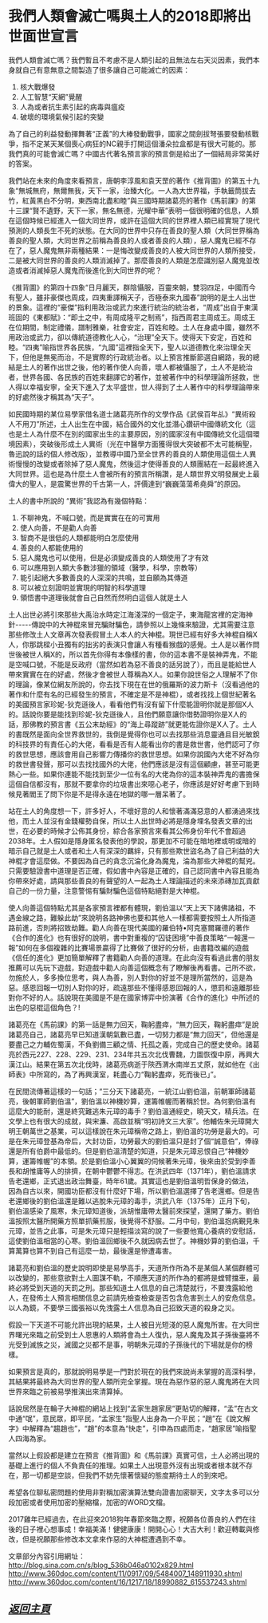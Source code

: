 ﻿我們人類會滅亡嗎與土人的2018即將出世面世宣言
==================================================================

我們人類會滅亡嗎？我們暫且不考慮不是人類引起的且無法左右天災因素，我們本身就自己有意無意之間製造了很多讓自己可能滅亡的因素：  
1. 核大戰爆發  
2. 人工智慧“天網”覺醒  
3. 人為或者抗生素引起的病毒與瘟疫  
4. 破壞的環境氣候引起的突變 
 
為了自己的利益發動揮舞著“正義”的大棒發動戰爭，國家之間劍拔弩張要發動核戰爭，指不定某天某個喪心病狂的NC親手打開這個潘朵拉盒都是有很大可能的。那我們真的可能會滅亡嗎？中國古代著名預言家的預言倒是給出了一個結局非常美好的答案。

我們站在未來的角度來看預言，唐朝李淳風和袁天罡的著作《推背圖》的第五十九象“無城無府，無爾無我，天下一家，治臻大化。一人為大世界福，手執籤筒拔去竹，紅黃黑白不分明，東西南北盡和睦”與三國時期諸葛亮的著作《馬前課》的第十三課“賢不遺野，天下一家，無名無德，光耀中華”表明一個很明確的信息，人類在這個時候已經進入一個大同世界，或許在這個大同的世界裡人類已經實現了現代預測的人類長生不死的狀態。在大同的世界中只存在善良的聖人類（大同世界稱為善良的聖人類，大同世界之前稱為善良的人或者善良的人類），惡人魔鬼已經不存在了，惡人魔鬼無非兩種結果：一是悔改變成善良的人被大同世界的人類所接受，二是被大同世界的善良的人類消滅掉了。那麼善良的人類是怎麼識別惡人魔鬼並改造或者消滅掉惡人魔鬼而後進化到大同世界的呢？
 
《推背圖》的第四十四象“日月麗天，群陰懾服，百靈來朝，雙羽四足，中國而今有聖人，雖非豪傑也周成，四夷重譯稱天子，否極泰來九國春”說明的是土人出世的景象。這裡的“豪傑”指利用政治或武力來進行統治的統治者，“周成”出自于東漢班固的《東都賦》：“即土之中，有周成隆平之制焉”，指西周君主周成王。周成王在位期間，制定禮儀，譜制雅樂，社會安定，百姓和睦。土人在身處中國，雖然不用政治或武力，卻以傳統道德教化人心，“治理”全天下。使得天下安定，百姓和睦。“四夷”喻指世界各民族，“九國”這裡指全天下，聖人以道德教化來治理全天下，但他是無冕而治，不是實際的行政統治者。以上預言推斷節選自網路，我的總結是土人的著作出世之後，他的著作使人向善，壞人都被懾服了，土人不是統治者，世界各國、各民族的百姓來翻譯它的著作，並被著作中的科學理論所拯救，世人得以幸福安寧，全天下進入了太平盛世，世人得到了土人著作中的科學理論帶來的好處然後才稱其為“天子”。

如民國時期的某位易學家借名道士諸葛亮所作的文學作品《武侯百年乩》“異術殺人不用刀”所述，土人出生在中國，結合國外的文化並潛心鑽研中國傳統文化（這也是土人為什麼不在別的國家出生的主要原因，別的國家沒有中國傳統文化這個環境因素），突破後形成土人異術（光在中醫學方面獲得很大突破都不太可能稱聖，魯迅說的話的個人修改版），並教導中國乃至全世界的善良的人類使用這個土人異術慢慢的改變或者除掉了惡人魔鬼，然後這才使得善良的人類團結在一起最終進入大同世界。這也是為什麼土人會被所有的預言所稱讚，是人類世界文明發展史上最偉大的聖人，是震驚世界的千古第一人，評價達到“巍巍蕩蕩希堯舜”的原因。

土人的書中所說的 “異術”我認為有幾個特點：  
1. 不聊神鬼，不喊口號，而是實實在在的可實用  
2. 使人向善，不是勸人向善  
3. 智商不是很低的人類都能明白怎麼使用  
4. 善良的人都能使用的  
5. 惡人魔鬼也可以使用，但是必須變成善良的人類使用了才有效  
6. 可以應用到人類大多數涉獵的領域（醫學，科學，宗教等）  
7. 能引起絕大多數善良的人深深的共鳴，並自願為其傳道  
8. 可以被立刻證明並實現的明智的科學道理  
9. 領悟書中道理後就會自己自然而然明白這個人就是土人  

土人出世必將引來那些大禹治水時定江海淺深的一個定子，東海龍宮裡的定海神針-----傳說中的大神棍來冒充騙財騙色，請參照以上幾條來驗證，尤其需要注意那些修改土人文章再次發表假冒土人本人的大神棍。現世已經有好多大神棍自稱X人，你那跳樑小丑獨有的拙劣的表演只會讓人有種看猴戲的感覺。土人是以著作問世後被世人稱X的，所以首先你得有本像樣的書，你的這本書不是裝神弄鬼，不能是空喊口號，不能是反政府（當然如若為惡不善良的話另說了），而且是能給世人帶來實實在在的好處，然後才會被世人尊稱為X人。如果你說世俗之人理解不了你的理論，像某位網友所說的，你去找下現在在世的俄羅斯的波力斯卡（沒看過他的著作和什麼有名的已經發生的預言，不確定是不是神棍），或者找找上個世紀著名的美國預言家珍妮-狄克遜後人，看看他們有沒有留下什麼能證明你就是那個X人的。話說你要是能找到珍妮-狄克遜後人，且他們願意讓你借勢證明你是X人的話，那佛教的預言書《五公末劫經》的“海上尋蹤跡”就更能佐證你是X人了。土人的書既然是面向全世界救世的，我倒是覺得你也可以去找那些消息靈通且目光敏銳的科技界的有責任心的大佬，看看是否有人能看出你的書是救世書，他們認可了你的救世思想，應該會用自己影響力傳播你的救世思想。如果你說國內大佬不好為你的救世書發聲，那可以去找找國外的大佬，他們應該是沒有這個顧慮，甚至可能更熱心一些。如果你連能不能找到至少一位有名的大佬為你的這本裝神弄鬼的書擔保這個自信都沒有，那就不要拿你的垃圾書出來噁心老子，你應該是好好考慮下到時候見著閻王了問下你是不是得永遠在地獄的哪一層呆著了。

站在土人的角度想一下，許多好人，不壞好意的人和懷著滿滿惡意的人都湧過來找他，而土人並沒有金錢權勢自保，所以土人出世時必將是隱身埋名發表文章的出世，在必要的時候才公佈其身份，綜合各家預言來看其公佈身份年代不會超過2038年。土人假如是隱身匿名發表他的學說，那更加不可能在暗地裡或明或暗的暗示自己就是土人或者和土人有深深的羈絆，只有那些欺世盜名為了自己利益的大神棍才會這麼做。不要因為自己的貪念沉淪化身為魔鬼，淪為那些大神棍的幫兇。只需要驗證書中道理是否正確，假如書中內容是正確的，自己認同書中內容且能為你帶來好處，請與那些善良的有聲望的人一起為土人理論描述的未來添磚加瓦貢獻自己的一份力量，注意警惕有騙財騙色這個特點絕對是大神棍。

使人向善這個特點尤其是各家預言裡都有體現，劉伯溫以“天上天下諸佛諸祖，不遇金線之路，難躲此劫”來說明各路神佛也要和其他人一樣都需要按照土人所指道路前進，否則將招致劫難。勸人向善在現代美國的羅伯特•阿克塞爾羅德的著作《合作的進化》也有很好的說明，書中對重複的“囚徒困境”中善良策略“一報還一報”如何在多個複雜的比賽場景贏得了比賽做了很好的分析，由書籍改編的遊戲《信任的進化》更加簡單解釋了書籍勸人向善的道理。在此向沒有看過此書的朋友推薦可以先玩下遊戲，對遊戲中勸人向善這個概念有了瞭解後再看書。己所不欲，勿施於人，多多換位思考，與人為善，別人對你的好並不是理所當然的，這是為惡。感恩回報一切別人對你的好，疏遠那些不懂得感恩回報的人，懲罰和遠離那些對你不好的人。話說現在美國是不是在國家博弈中扮演著《合作的進化》中所述的出色的惡棍這個角色？!

諸葛亮在《馬前課》的第一話是無力回天，鞠躬盡瘁，“無力回天，鞠躬盡瘁”是說諸葛亮自己，諸葛亮早已知道漢朝氣數已盡，一切努力都是“無力回天”，但他還是要盡己之力輔佐蜀漢，不負劉備三顧之情、托孤之義，完成自己的歷史使命。諸葛亮於西元227、228、229、231、234年共五次北伐曹魏，力圖恢復中原，再興大漢江山。結果在第五次北伐時，諸葛亮病逝于陝西渭水南岸五丈原，就如他在《出師表》中所寫的，為了再興漢室，耗盡心力“鞠躬盡瘁，死而後已」”。

在民間流傳著這樣的一句話；“三分天下諸葛亮，一統江山劉伯溫，前朝軍師諸葛亮，後朝軍師劉伯溫”，劉伯溫以神機妙算，運籌帷幄而著稱於世。為何劉伯溫有這麼大的能耐，還是終究難逃朱元璋的毒手？劉伯溫通經史，曉天文，精兵法。在文學上也有很大的成就，與宋濂、高啟並稱“明初詩文三大家”。他輔佐朱元璋開大明王朝萬世之基業，可以這樣說在朱元璋稱帝之路上，劉伯溫的功勞是最大的。可是在朱元璋登基為帝后，大封功臣，功勞最大的劉伯溫只是封了個“誠意伯”，俸祿還是所有伯爵中最低的。但是劉伯溫清楚的知道，只是朱元璋忌恨自己“神機妙算，運籌帷幄”的本領。於是劉伯溫小心翼翼的伺候著朱元璋，後來由於受到李善長和胡惟庸等人的排擠，在朝中鬱鬱不得志。在洪武四年（1371年），劉伯溫請求告老還鄉，正式退出政治舞臺，時年61歲。其實這也是劉伯溫明哲保身的做法，因為自古以來，開國功臣都沒有什麼好下場，所以劉伯溫選擇了告老還鄉。但是告老還鄉後的劉伯溫還是難以逃脫朱元璋的毒手，洪武八年（1375年）正月下旬，劉伯溫感染了風寒，朱元璋知道後，派胡惟庸帶太醫前來探望，還開了藥方。劉伯溫按照太醫所開藥方照單抓藥煎服，後覺得不舒服。二月中旬，劉伯溫抱病覲見朱元璋，並告之此事，可是朱元璋只是輕描淡寫的說了一些要他寬心養病的安慰話，這使劉伯溫相當的心寒。劉伯溫回鄉後不久就因病去世了。神機妙算的劉伯溫，千算萬算也算不到自己有這麼一劫，最後還是慘遭毒害。

諸葛亮和劉伯溫的歷史說明即使是易學高手，天道所作所為不是某個人某個群體可以改變的，那些意欲對土人圖謀不軌，不順應天道的所作為的都將是螳臂擋車，最終必將受到天道的天罰之刑。那些知道土人信息的自己清楚就行，不要洩露給他人，在發佈土人預言相關信息之前請先檢查檢查是否包含危害到土人的安危信息。以人為鏡，不要學三國張裕以免洩露土人信息為自己招致天道的殺身之災。

假設一下天道不可能允許出現的結果，土人被目光短淺的惡人魔鬼所害。在大同世界曙光來臨之前受到土人恩惠的人類將會為土人復仇，惡人魔鬼及其子孫後臺將不光受到滅族之災，滅國之災都不是事，明朝朱元璋的子孫後代的下場就是你的榜樣。

如果預言是真的，那就說明易學是一門對於現在的我們來說尚未掌握的高深科學，其結果將最終為大同世界的聖人類所完全掌握。現在為惡作惡的惡人魔鬼將在大同世界來臨之前被易學推演出來清算掉。

話說居然是在輪子大神棍的網站上找到“孟家生趙家居”更貼切的解釋，“孟”在古文中通“氓”，意民眾，即平民，“孟家生”指聖人出身為一介平民；“趙”在《說文解字》中解釋為“趨趙也”，“趙”的本意為“快走”，引申為四處而走，“趙家居”喻指聖人四海為家。

當然以上假設都是建立在預言《推背圖》和《馬前課》真實可信，土人必將出現的基礎上進行的個人不負責任的推理。如果土人出現意外沒有出現或者根本就不存在，那一切都是空談，但我們不妨先懷著懷疑的態度期待土人的到來吧。

希望各位聊私密問題的使用非對稱加密演算法雙向證書加密聊天，文字太多可以分段加密或者使用加密的壓縮檔，加密的WORD文檔。

2017雞年已經過去，在此迎來2018狗年春節來臨之際，祝願各位善良的人們在往後的日子裡心想事成！幸福美滿！健健康康！開開心心！大吉大利！歡迎轉載與修改，但是祝願那些修改本文拿來作惡的大神棍遭遇到不幸。


文章部分內容引用網址：  
http://blog.sina.com.cn/s/blog_536b046a0102x829.html  
http://www.360doc.com/content/11/0917/09/5484007_148911930.shtml  
http://www.360doc.com/content/16/1217/18/18990882_615537243.shtml  


[*返回主頁*](.)
------------------------------------------------------------------
